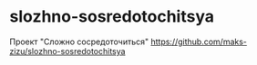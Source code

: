 # slozhno-sosredotochitsya
Проект "Сложно сосредоточиться"
https://github.com/maks-zizu/slozhno-sosredotochitsya
